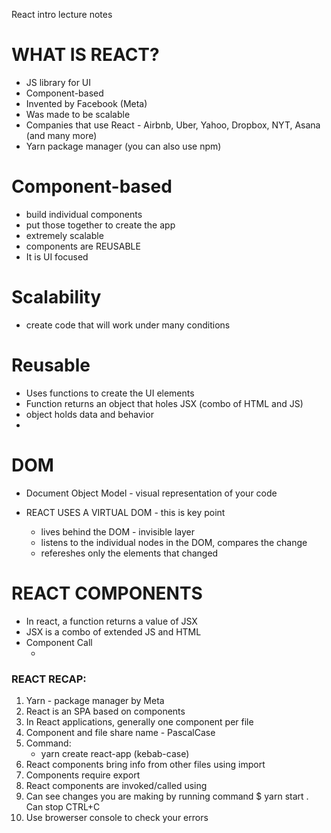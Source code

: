 React intro lecture notes


 # WHAT IS REACT?
 - JS library for UI
 - Component-based
 - Invented by Facebook (Meta) 
 - Was made to be scalable 
 - Companies that use React - Airbnb, Uber, Yahoo, Dropbox, NYT, Asana (and many more)
 - Yarn package manager (you can also use npm)

# Component-based
- build individual components
- put those together to create the app
- extremely scalable 
- components  are REUSABLE
- It is UI focused

# Scalability
- create code that will work under many conditions

# Reusable 
- Uses functions to create the UI elements
- Function returns an object that holes JSX (combo of HTML and JS)
- object holds data and behavior
- 

# DOM
- Document Object Model - visual representation of your code

- REACT USES A VIRTUAL DOM - this is key point
    - lives behind the DOM - invisible layer
    - listens to the individual nodes in the DOM, compares the change
    - refereshes only the elements that changed

# REACT COMPONENTS
- In react, a function returns a value of JSX
- JSX is a combo of extended JS and HTML
- Component Call
    - <Component />

### REACT RECAP:

1. Yarn - package manager by Meta
2. React is an SPA based on components
3. In React applications, generally one component per file
4. Component and file share name - PascalCase
5. Command: 
    - yarn create react-app <app-name> (kebab-case)
6. React components bring info from other files using import
7. Components require export
8. React components are invoked/called using <ComponentName/>
9. Can see changes you are making by running command $ yarn start . Can stop CTRL+C
10. Use browerser console to check your errors